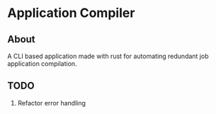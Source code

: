 # Application Compiler

## About
A CLI based application made with rust for automating 
redundant job application compilation.

## TODO
1. Refactor error handling
